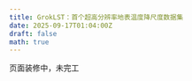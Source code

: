 ```yaml
---
title: GrokLST：首个超高分辨率地表温度降尺度数据集
date: 2025-09-17T01:04:00Z
draft: false
math: true
---
```


页面装修中，未完工
